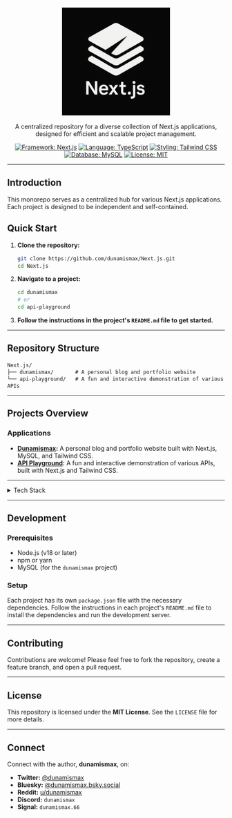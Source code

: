 <p align="center">
  <img src="https://github.com/dunamismax/Next.js/blob/main/nextjs-logo-new.png" alt="Next.js Monorepo logo" width="250"/>
</p>

<p align="center">
  A centralized repository for a diverse collection of Next.js applications, designed for efficient and scalable project management.
</p>

<p align="center">
  <a href="https://nextjs.org/"><img src="https://img.shields.io/badge/Framework-Next.js-black.svg" alt="Framework: Next.js"></a>
  <a href="https://www.typescriptlang.org/"><img src="https://img.shields.io/badge/Language-TypeScript-3178C6.svg" alt="Language: TypeScript"></a>
  <a href="https://tailwindcss.com/"><img src="https://img.shields.io/badge/Styling-Tailwind%20CSS-38B2AC.svg" alt="Styling: Tailwind CSS"></a>
  <a href="https://www.mysql.com/"><img src="https://img.shields.io/badge/Database-MySQL-4479A1.svg" alt="Database: MySQL"></a>
  <a href="https://github.com/dunamismax/Next.js/blob/main/LICENSE"><img src="https://img.shields.io/badge/License-MIT-yellow.svg" alt="License: MIT"></a>
</p>

---

## Introduction

This monorepo serves as a centralized hub for various Next.js applications. Each project is designed to be independent and self-contained.

## Quick Start

1. **Clone the repository:**

   ```bash
   git clone https://github.com/dunamismax/Next.js.git
   cd Next.js
   ```

2. **Navigate to a project:**

   ```bash
   cd dunamismax
   # or
   cd api-playground
   ```

3. **Follow the instructions in the project's `README.md` file to get started.**

---

## Repository Structure

```
Next.js/
├── dunamismax/       # A personal blog and portfolio website
└── api-playground/   # A fun and interactive demonstration of various APIs
```

---

## Projects Overview

### Applications

- **[Dunamismax](https://github.com/dunamismax/Next.js/tree/main/dunamismax):** A personal blog and portfolio website built with Next.js, MySQL, and Tailwind CSS.
- **[API Playground](https://github.com/dunamismax/Next.js/tree/main/api-playground):** A fun and interactive demonstration of various APIs, built with Next.js and Tailwind CSS.

---

<details>
<summary>Tech Stack</summary>

### **Development Environment**

- **macOS:** Used for all development and testing.

### **Production Environment**

- **Ubuntu Server:** A stable and widely-used Linux distribution serving as the foundation for the self-hosted application and database.
  - **Official Documentation:** `https://ubuntu.com/server/docs`
- **Caddy:** A modern, open-source web server acting as a reverse proxy to manage traffic and provide automatic HTTPS for the Next.js application.
  - **Official Documentation:** `https://caddyserver.com/docs/`

### **Application & Database**

- **Next.js:** A React framework for building full-stack web applications. It powers the entire application, handling the user-facing frontend, backend API routes, and server-side logic.
  - **Official Documentation:** `https://nextjs.org/docs`
- **MySQL:** An open-source relational database management system used for reliable and high-performance persistent data storage.
  - **Official Documentation:** `https://dev.mysql.com/doc/`

### **Styling**

- **Tailwind CSS:** A utility-first CSS framework that enables rapid UI development and ensures design consistency directly in the markup.
  - **Official Documentation:** `https://tailwindcss.com/docs`

### **Development & Testing**

- **ESLint:** A configurable linter tool for identifying and fixing problems in code, helping to maintain code quality and enforce standards.
  - **Official Documentation:** `https://eslint.org/docs/latest/`
- **Prettier:** An opinionated code formatter that ensures a consistent code style across the entire codebase, improving readability.
  - **Official Documentation:** `https://prettier.io/docs/en/`
- **Jest:** A JavaScript testing framework used for unit and integration testing of non-UI logic such as utility functions, API endpoints, and business logic.
  - **Official Documentation:** `https://jestjs.io/docs/getting-started`

</details>

---

## Development

### Prerequisites

- Node.js (v18 or later)
- npm or yarn
- MySQL (for the `dunamismax` project)

### Setup

Each project has its own `package.json` file with the necessary dependencies. Follow the instructions in each project's `README.md` file to install the dependencies and run the development server.

---

## Contributing

Contributions are welcome! Please feel free to fork the repository, create a feature branch, and open a pull request.

---

## License

This repository is licensed under the **MIT License**. See the `LICENSE` file for more details.

---

## Connect

Connect with the author, **dunamismax**, on:

- **Twitter:** [@dunamismax](https://twitter.com/dunamismax)
- **Bluesky:** [@dunamismax.bsky.social](https://bsky.app/profile/dunamismax.bsky.social)
- **Reddit:** [u/dunamismax](https://www.reddit.com/user/dunamismax)
- **Discord:** `dunamismax`
- **Signal:** `dunamismax.66`
